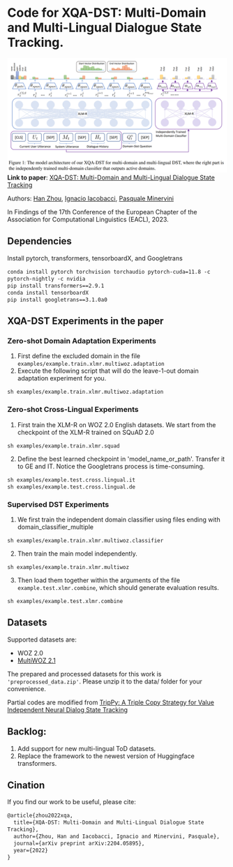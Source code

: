 # Code for XQA-DST: Multi-Domain and Multi-Lingual Dialogue State Tracking.
![BGPBT](figs/xqa-dst.png)
**Link to paper**:
[XQA-DST: Multi-Domain and Multi-Lingual Dialogue State Tracking](https://arxiv.org/abs/2204.05895)

Authors: [Han Zhou](https://hzhou.top/), [Ignacio Iacobacci](https://iiacobac.wordpress.com/about/), [Pasquale Minervini](https://neuralnoise.com/)

In Findings of the 17th Conference of the European Chapter of the Association for Computational Linguistics (EACL), 2023.

## Dependencies
Install pytorch, transformers, tensorboardX, and Googletrans
```
conda install pytorch torchvision torchaudio pytorch-cuda=11.8 -c pytorch-nightly -c nvidia
pip install transformers==2.9.1
conda install tensorboardX
pip install googletrans==3.1.0a0
```

## XQA-DST Experiments in the paper
### Zero-shot Domain Adaptation Experiments
1. First define the excluded domain in the file ```examples/example.train.xlmr.multiwoz.adaptation```
2. Execute the following script that will do the leave-1-out domain adaptation experiment for you.
```
sh examples/example.train.xlmr.multiwoz.adaptation 
```
### Zero-shot Cross-Lingual Experiments
1. First train the XLM-R on WOZ 2.0 English datasets. We start from the checkpoint of the XLM-R trained on SQuAD 2.0
```
sh examples/example.train.xlmr.squad
```
2. Define the best learned checkpoint in 'model_name_or_path'. Transfer it to GE and IT. Notice the Googletrans process is time-consuming.
```
sh examples/example.test.cross.lingual.it
sh examples/example.test.cross.lingual.de
```
### Supervised DST Experiments
1. We first train the independent domain classifier using files ending with domain_classifier_multiple
```
sh examples/example.train.xlmr.multiwoz.classifier
```
2. Then train the main model independently. 
```
sh examples/example.train.xlmr.multiwoz
```
3. Then load them together within the arguments of the file ```example.test.xlmr.combine```, which should generate evaluation results.
```
sh examples/example.test.xlmr.combine
```
## Datasets
Supported datasets are:
- WOZ 2.0 
- [MultiWOZ 2.1](https://github.com/budzianowski/multiwoz.git)

The prepared and processed datasets for this work is ```'preprocessed_data.zip'```. Please unzip it to the data/ folder for your convenience.

Partial codes are modified from [TripPy: A Triple Copy Strategy for Value Independent Neural Dialog State Tracking](https://www.aclweb.org/anthology/2020.sigdial-1.4/)

## Backlog:
1. Add support for new multi-lingual ToD datasets.
2. Replace the framework to the newest version of Huggingface transformers.

## Cination
If you find our work to be useful, please cite:
```
@article{zhou2022xqa,
  title={XQA-DST: Multi-Domain and Multi-Lingual Dialogue State Tracking},
  author={Zhou, Han and Iacobacci, Ignacio and Minervini, Pasquale},
  journal={arXiv preprint arXiv:2204.05895},
  year={2022}
}
```